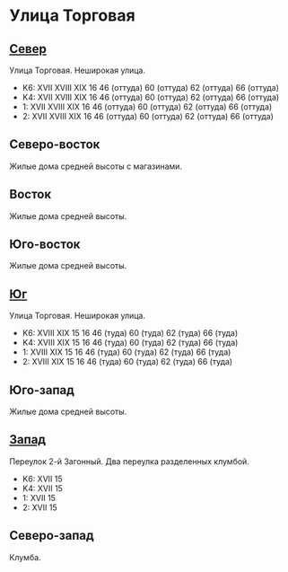 # Улица Торговая

## [Север](./10460070.md)

Улица Торговая.
Неширокая улица.

* K6:   XVII    XVIII   XIX
        16  46 (оттуда) 60 (оттуда) 62 (оттуда) 66 (оттуда)
* K4:   XVII    XVIII   XIX
        16  46 (оттуда) 60 (оттуда) 62 (оттуда) 66 (оттуда)
* 1:    XVII    XVIII   XIX
        16  46 (оттуда) 60 (оттуда) 62 (оттуда) 66 (оттуда)
* 2:    XVII    XVIII   XIX
        16  46 (оттуда) 60 (оттуда) 62 (оттуда) 66 (оттуда)

## Северо-восток

Жилые дома средней высоты с магазинами.

## Восток

Жилые дома средней высоты.

## Юго-восток

Жилые дома средней высоты.

## [Юг](./10445090.md)

Улица Торговая.
Неширокая улица.

* K6:   XVIII   XIX
        15  16  46 (туда)   60 (туда)   62 (туда)   66 (туда)
* K4:   XVIII   XIX
        15  16  46 (туда)   60 (туда)   62 (туда)   66 (туда)
* 1:    XVIII   XIX
        15  16  46 (туда)   60 (туда)   62 (туда)   66 (туда)
* 2:    XVIII   XIX
        15  16  46 (туда)   60 (туда)   62 (туда)   66 (туда)

## Юго-запад

Жилые дома средней высоты.

## [Запад](./10440080.md)

Переулок 2-й Загонный.
Два переулка разделенных клумбой.

* K6:   XVII
        15
* K4:   XVII
        15
* 1:    XVII
        15
* 2:    XVII
        15

## Северо-запад

Клумба.
